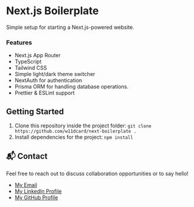 # Next.js Boilerplate

Simple setup for starting a Next.js-powered website.

### Features

- Next.js App Router
- TypeScript
- Tailwind CSS
- Simple light/dark theme switcher
- NextAuth for authentication
- Prisma ORM for handling database operations.
- Prettier & ESLint support

## Getting Started

1. Clone this repository inside the project folder: `git clone https://github.com/w11dcard/next-boilerplate .`
2. Install dependencies for the project: `npm install`

## 📬 Contact

Feel free to reach out to discuss collaboration opportunities or to say hello!

- [My Email](mailto:matheus.felipe.19rt@gmail.com)
- [My LinkedIn Profile](https://www.linkedin.com/in/matheus-mortari-19rt/)
- [My GitHub Profile](https://github.com/w11dcard)

